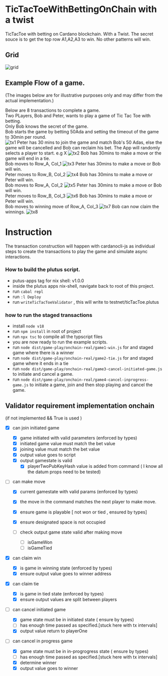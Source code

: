 # TicTacToeWithBettingOnChain with a twist

TicTacToe with betting on Cardano blockchain.
With a Twist. The secret souce is to get the top row A1,A2,A3 to win.
No other patterns will win.

## Grid

![grid](./docs/images//grid.jpg)

## Example Flow of a game.

(The images below are for illustrative purposes only and may differ from the actual implementation.)

Below are 8 transactions to complete a game.  
Two PLayers, Bob and Peter, wants to play a game of Tic Tac Toe with betting.  
Only Bob knows the secret of the game.  
Bob starts the game by betting 50Ada and setting the timeout of the game to 30min per round.  
![tx1](./docs/images/tx1.jpg)
Peter has 30 mins to join the game and match Bob's 50 Adas, else the game will be cancelled and Bob can reclaim his bet.
The App will randomly selects a player to start. e.g X
![tx2](./docs/images/tx2.jpg)
Bob has 30mins to make a move or the game will end in a tie.  
Bob moves to Row_A, Col_1
![tx3](./docs/images/tx3.jpg)
Peter has 30mins to make a move or Bob will win.  
Peter moves to Row_B, Col_2
![tx4](./docs/images/tx4.jpg)
Bob has 30mins to make a move or Peter will win.  
Bob moves to Row_A, Col_2
![tx5](./docs/images/tx5.jpg)
Peter has 30mins to make a move or Bob will win.  
Peter moves to Row_B, Col_3
![tx6](./docs/images/tx6.jpg)
Bob has 30mins to make a move or Peter will win.  
Bob moves to winning move of Row_A, Col_3
![tx7](./docs/images/tx7.jpg)
Bob can now claim the winnings.
![tx8](./docs/images/tx8.jpg)

# Instruction

The transaction construction will happen with cardanocli-js as individual steps to create the transactions to play the game and simulate async interactions.

### How to build the plutus script.

- putus-apps tag for nix shell: v1.0.0
- inside the plutus apps nix-shell, navigate back to root of this project.
- run `cabal repl`
- run `:l Deploy`
- run `writeTicTacToeValidator` , this will write to testnet/ticTacToe.plutus

### how to run the staged transactions
- install `node v18`
- run `npm install` in root of project
- run `npx tsc` to compile all the typscript files
- you are now ready to run the example scripts.
- run `node dist/game-play/onchain-real/game1-win.js` for and staged game where there is a winner 
- run `node dist/game-play/onchain-real/game2-tie.js` for and staged game where it ends in a tie 
- run `node dist/game-play/onchain-real/game3-cancel-initiated-game.js` to initiate and cancel a game.
- run `node dist/game-play/onchain-real/game4-cancel-inprogress-game.js` to initiate a game, join and then stop playing and cancel the game.

## Validator requirement implementation onchain

(if not implemented && True is used )

- [x] can join initiated game

  - [x] game initiated with valid parameters (enforced by types)
  - [x] initiated game value must match the bet value
  - [x] joining value must match the bet value
  - [x] output value goes to script
  - [x] output gamestate is valid
    - [x] playerTwoPubKeyHash value is added from command ( I know all the datum props need to be tested)

- [ ] can make move

  - [x] current gamestate with valid params (enforced by types)
  - [x] the move in the command matches the next player to make move.
  - [x] ensure game is playable [ not won or tied , ensured by types]
  - [x] ensure designated space is not occupied
  - [ ] check output game state valid after making move

    - [ ] isGameWon
    - [ ] isGameTied

- [x] can claim win

  - [x] is game in winning state (enforced by types)
  - [x] ensure output value goes to winner address

- [x] can claim tie

  - [x] is game in tied state (enforced by types)
  - [x] ensure output values are split between players

- [ ] can cancel initiated game

  - [x] game state must be in initiated state ( ensure by types)
  - [ ] has enough time passed as specified.[stuck here with tx intervals]
  - [x] output value return to playerOne

- [ ] can cancel in progress game

  - [x] game state must be in in-progrogress state ( ensure by types)
  - [ ] has enough time passed as specified.[stuck here with tx intervals]
  - [x] determine winner
  - [x] output value goes to winner
